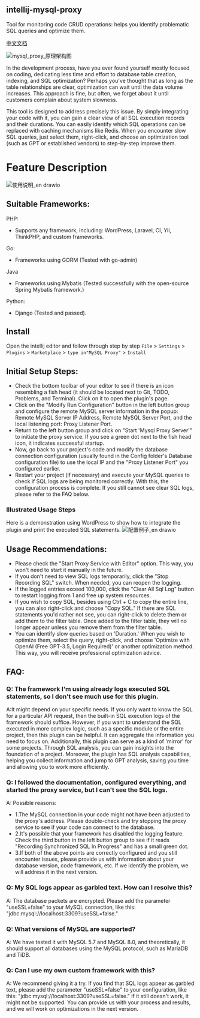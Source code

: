 ## intellij-mysql-proxy
Tool for monitoring code CRUD operations: helps you identify problematic SQL queries and optimize them.

[中文文档](README.zh_CN.md)

![mysql_proxy_原理架构图](https://github.com/huangcong12/intellij-mysql-proxy/assets/2867782/d4d0358a-842a-4feb-9466-5193e43f9eb2)

In the development process, have you ever found yourself mostly focused on coding, dedicating less time and effort to database table creation, indexing, and SQL optimization? Perhaps you've thought that as long as the table relationships are clear, optimization can wait until the data volume increases. This approach is fine, but often, we forget about it until customers complain about system slowness.

This tool is designed to address precisely this issue. By simply integrating your code with it, you can gain a clear view of all SQL execution records and their durations. You can easily identify which SQL operations can be replaced with caching mechanisms like Redis. When you encounter slow SQL queries, just select them, right-click, and choose an optimization tool (such as GPT or established vendors) to step-by-step improve them.

# Feature Description
![使用说明_en drawio](https://github.com/huangcong12/intellij-mysql-proxy/assets/2867782/fb6e0318-645f-456e-9180-21c0de0ca642)


## Suitable Frameworks:
PHP:
- Supports any framework, including: WordPress, Laravel, CI, Yii, ThinkPHP, and custom frameworks.

Go:
- Frameworks using GORM (Tested with go-admin)

Java 
- Frameworks using Mybatis (Tested successfully with the open-source Spring Mybatis framework.)

Python:
- Django (Tested and passed).

## Install
Open the intellij editor and follow through step by step
`File` > `Settings` > `Plugins` > `Marketplace` > `type in"MySQL Proxy"` > `Install`

## Initial Setup Steps:
- Check the bottom toolbar of your editor to see if there is an icon resembling a fish head (it should be located next to Git, TODO, Problems, and Terminal). Click on it to open the plugin's page.
- Click on the "Modify Run Configuration" button in the left button group and configure the remote MySQL server information in the popup: Remote MySQL Server IP Address, Remote MySQL Server Port, and the local listening port: Proxy Listener Port.
- Return to the left button group and click on "Start 'Mysql Proxy Server'" to initiate the proxy service. If you see a green dot next to the fish head icon, it indicates successful startup.
- Now, go back to your project's code and modify the database connection configuration (usually found in the Config folder's Database configuration file) to use the local IP and the "Proxy Listener Port" you configured earlier.
- Restart your project (if necessary) and execute your MySQL queries to check if SQL logs are being monitored correctly. With this, the configuration process is complete. If you still cannot see clear SQL logs, please refer to the FAQ below.

### Illustrated Usage Steps
Here is a demonstration using WordPress to show how to integrate the plugin and print the executed SQL statements.
![配置例子_en drawio](https://github.com/huangcong12/huangcong12.github.io/assets/2867782/c2f95656-4b81-434b-8487-a2b5242d9ac8)

## Usage Recommendations:
- Please check the "Start Proxy Service with Editor" option. This way, you won't need to start it manually in the future. 
- If you don't need to view SQL logs temporarily, click the "Stop Recording SQL" switch. When needed, you can reopen the logging.
- If the logged entries exceed 100,000, click the "Clear All Sql Log" button to restart logging from 1 and free up system resources.
- If you wish to copy SQL, besides using Ctrl + C to copy the entire line, you can also right-click and choose "Copy SQL." If there are SQL statements you'd rather not see, you can right-click to delete them or add them to the filter table. Once added to the filter table, they will no longer appear unless you remove them from the filter table.
- You can identify slow queries based on 'Duration.' When you wish to optimize them, select the query, right-click, and choose 'Optimize with OpenAI (Free GPT-3.5, Login Required)' or another optimization method. This way, you will receive professional optimization advice.

## FAQ:
### Q: The framework I'm using already logs executed SQL statements, so I don't see much use for this plugin.
A:It might depend on your specific needs. If you only want to know the SQL for a particular API request, then the built-in SQL execution logs of the framework should suffice. However, if you want to understand the SQL executed in more complex logic, such as a specific module or the entire project, then this plugin can be helpful. It can aggregate the information you need to focus on. Additionally, this plugin can serve as a kind of 'mirror' for some projects. Through SQL analysis, you can gain insights into the foundation of a project. Moreover, the plugin has SQL analysis capabilities, helping you collect information and jump to GPT analysis, saving you time and allowing you to work more efficiently.

### Q: I followed the documentation, configured everything, and started the proxy service, but I can't see the SQL logs.
A: Possible reasons:
- 1.The MySQL connection in your code might not have been adjusted to the proxy's address. Please double-check and try stopping the proxy service to see if your code can connect to the database.
- 2.It's possible that your framework has disabled the logging feature. Check the third button in the left button group to see if it reads "Recording Synchronized SQL In Progress" and has a small green dot.
- 3.If both of the above points are correctly configured and you still encounter issues, please provide us with information about your database version, code framework, etc. If we identify the problem, we will address it in the next version.

### Q: My SQL logs appear as garbled text. How can I resolve this?
A: The database packets are encrypted. Please add the parameter "useSSL=false" to your MySQL connection, like this: "jdbc:mysql://localhost:3309?useSSL=false."

### Q: What versions of MySQL are supported?
A: We have tested it with MySQL 5.7 and MySQL 8.0, and theoretically, it should support all databases using the MySQL protocol, such as MariaDB and TiDB.

### Q: Can I use my own custom framework with this?
A: We recommend giving it a try. If you find that SQL logs appear as garbled text, please add the parameter "useSSL=false" to your configuration, like this: "jdbc:mysql://localhost:3309?useSSL=false." If it still doesn't work, it might not be supported. You can provide us with your process and results, and we will work on optimizations in the next version.